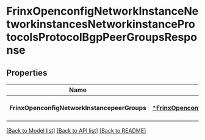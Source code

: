 # FrinxOpenconfigNetworkInstanceNetworkinstancesNetworkinstanceProtocolsProtocolBgpPeerGroupsResponse

## Properties
Name | Type | Description | Notes
------------ | ------------- | ------------- | -------------
**FrinxOpenconfigNetworkInstancepeerGroups** | [***FrinxOpenconfigNetworkInstanceNetworkinstancesNetworkinstanceProtocolsProtocolBgpPeerGroups**](frinx.openconfig.network.instance.networkinstances.networkinstance.protocols.protocol.bgp.PeerGroups.md) |  | [optional] [default to null]

[[Back to Model list]](../README.md#documentation-for-models) [[Back to API list]](../README.md#documentation-for-api-endpoints) [[Back to README]](../README.md)


